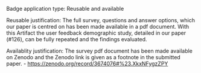 Badge application type: Reusable and available

Reusable justification: The full survey, questions and answer options, which our paper is centred on has been made available in a pdf document. 
                        With this Artifact the user feedback demographic study, detailed in our paper (#126), can be fully repeated and the findings evaluated.

Availablity justification: The survey pdf document has been made available on Zenodo and the Zenodo link is given as a footnote in the submitted paper. - https://zenodo.org/record/3674076#%23.XkxNFygzZPY

